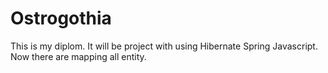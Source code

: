 Ostrogothia
===========
This is my diplom. It will be project with using Hibernate Spring Javascript.
Now there are mapping all entity.

